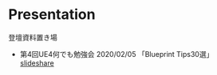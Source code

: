 # Presentation
登壇資料置き場

- 第4回UE4何でも勉強会
2020/02/05
「Blueprint Tips30選」  
[slideshare](https://www.slideshare.net/PaperSloth/blueprint-tips-30)
